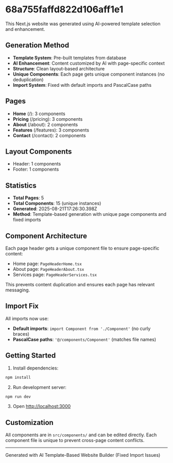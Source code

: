 # 68a755faffd822d106aff1e1

This Next.js website was generated using AI-powered template selection and enhancement.

## Generation Method

- **Template System**: Pre-built templates from database
- **AI Enhancement**: Content customized by AI with page-specific context
- **Structure**: Clean layout-based architecture
- **Unique Components**: Each page gets unique component instances (no deduplication)
- **Import System**: Fixed with default imports and PascalCase paths

## Pages

- **Home** (/): 3 components
- **Pricing** (/pricing): 3 components
- **About** (/about): 2 components
- **Features** (/features): 3 components
- **Contact** (/contact): 2 components

## Layout Components

- Header: 1 components
- Footer: 1 components

## Statistics

- **Total Pages**: 5
- **Total Components**: 15 (unique instances)
- **Generated**: 2025-08-21T17:26:30.398Z
- **Method**: Template-based generation with unique page components and fixed imports

## Component Architecture

Each page header gets a unique component file to ensure page-specific content:
- Home page: `PageHeaderHome.tsx`
- About page: `PageHeaderAbout.tsx`
- Services page: `PageHeaderServices.tsx`

This prevents content duplication and ensures each page has relevant messaging.

## Import Fix

All imports now use:
- **Default imports**: `import Component from './Component'` (no curly braces)
- **PascalCase paths**: `'@/components/Component'` (matches file names)

## Getting Started

1. Install dependencies:
```bash
npm install
```

2. Run development server:
```bash
npm run dev
```

3. Open [http://localhost:3000](http://localhost:3000)

## Customization

All components are in `src/components/` and can be edited directly.
Each component file is unique to prevent cross-page content conflicts.

---
Generated with AI Template-Based Website Builder (Fixed Import Issues)
